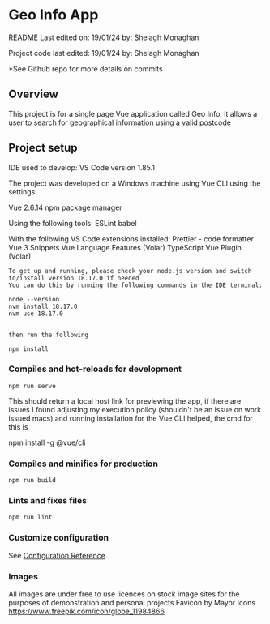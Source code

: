 # Geo Info App

README Last edited on: 19/01/24
by: Shelagh Monaghan

Project code last edited: 19/01/24
by: Shelagh Monaghan

*See Github repo for more details on commits

## Overview

This project is for a single page Vue application called Geo Info, it allows a user to search for geographical information using a valid postcode

## Project setup

IDE used to develop: VS Code version 1.85.1

The project was developed on a Windows machine using Vue CLI using the settings:

Vue 2.6.14
npm package manager

Using the following tools:
ESLint
babel

With the following VS Code extensions installed:
Prettier - code formatter
Vue 3 Snippets
Vue Language Features (Volar)
TypeScript Vue Plugin (Volar)


```
To get up and running, please check your node.js version and switch to/install version 18.17.0 if needed 
You can do this by running the following commands in the IDE terminal:

node --version
nvm install 18.17.0
nvm use 18.17.0


then run the following

npm install
```

### Compiles and hot-reloads for development

```
npm run serve
```

This should return a local host link for previewing the app, if there are issues I found adjusting my execution policy (shouldn't be an issue on work issued macs) and running installation for the Vue CLI helped, the cmd for this is

npm install -g @vue/cli


### Compiles and minifies for production
```
npm run build
```

### Lints and fixes files
```
npm run lint
```

### Customize configuration
See [Configuration Reference](https://cli.vuejs.org/config/).

### Images

All images are under free to use licences on stock image sites for the purposes of demonstration and personal projects
Favicon by Mayor Icons https://www.freepik.com/icon/globe_11984866